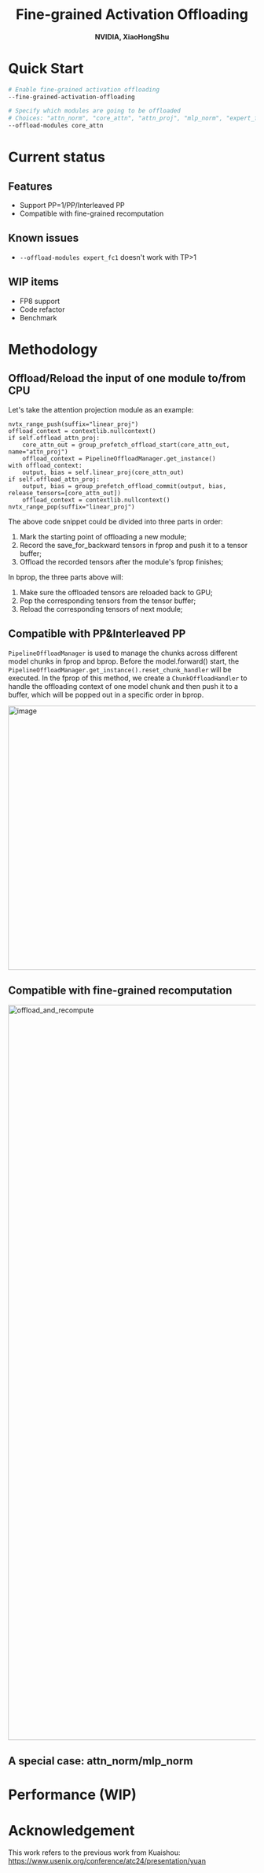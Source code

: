 <div align="center">

Fine-grained Activation Offloading
=============
<h4>NVIDIA, XiaoHongShu</h4>
<div align="left">

# Quick Start

```bash
# Enable fine-grained activation offloading
--fine-grained-activation-offloading

# Specify which modules are going to be offloaded
# Choices: "attn_norm", "core_attn", "attn_proj", "mlp_norm", "expert_fc1", "moe_act".
--offload-modules core_attn
```

# Current status
## Features
* Support PP=1/PP/Interleaved PP
* Compatible with fine-grained recomputation

## Known issues
* `--offload-modules expert_fc1` doesn't work with TP>1

## WIP items
* FP8 support
* Code refactor
* Benchmark

# Methodology

## Offload/Reload the input of one module to/from CPU
Let's take the attention projection module as an example:
```
nvtx_range_push(suffix="linear_proj")
offload_context = contextlib.nullcontext()
if self.offload_attn_proj:
    core_attn_out = group_prefetch_offload_start(core_attn_out, name="attn_proj")
    offload_context = PipelineOffloadManager.get_instance()
with offload_context:
    output, bias = self.linear_proj(core_attn_out)
if self.offload_attn_proj:
    output, bias = group_prefetch_offload_commit(output, bias, release_tensors=[core_attn_out])
    offload_context = contextlib.nullcontext()
nvtx_range_pop(suffix="linear_proj")
```
The above code snippet could be divided into three parts in order:
1. Mark the starting point of offloading a new module;
2. Record the save_for_backward tensors in fprop and push it to a tensor buffer;
3. Offload the recorded tensors after the module's fprop finishes;

In bprop, the three parts above will:
1. Make sure the offloaded tensors are reloaded back to GPU;
2. Pop the corresponding tensors from the tensor buffer;
3. Reload the corresponding tensors of next module;

## Compatible with PP&Interleaved PP

`PipelineOffloadManager` is used to manage the chunks across different model chunks in fprop and bprop.
Before the model.forward() start, the `PipelineOffloadManager.get_instance().reset_chunk_handler` will be executed. In the fprop of this method, we create a `ChunkOffloadHandler` to handle the offloading context of one model chunk and then push it to a buffer, which will be popped out in a specific order in bprop.

<img width="1182" height="537" alt="image" src="https://github.com/user-attachments/assets/9d1655cc-d6d4-44de-acaf-35099cb902c2" />


## Compatible with fine-grained recomputation

<img width="2873" height="1494" alt="offload_and_recompute" src="https://github.com/user-attachments/assets/b857112f-4cf6-480f-aaf8-496bfe821faa" />


## A special case: attn_norm/mlp_norm

# Performance (WIP)

# Acknowledgement

This work refers to the previous work from Kuaishou: https://www.usenix.org/conference/atc24/presentation/yuan

